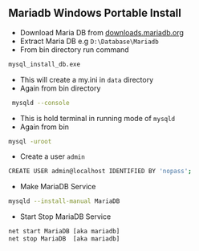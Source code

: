 ## Mariadb Windows Portable Install
* Download Maria DB from [downloads.mariadb.org](https://downloads.mariadb.org/)
* Extract Maria DB e.g ` D:\Database\Mariadb `
* From bin directory run command
```sh
mysql_install_db.exe
```
* This will create a my.ini in ` data ` directory
* Again from bin directory
```sh
 mysqld --console
```
* This is hold terminal in running mode of ` mysqld `
* Again from bin
```sh
mysql -uroot
```
* Create a user ` admin `
```sh
CREATE USER admin@localhost IDENTIFIED BY 'nopass';
```
* Make MariaDB Service
```sh
mysqld --install-manual MariaDB
```
* Start Stop MariaDB Service
```sh
net start MariaDB [aka mariadb]
net stop MariaDB  [aka mariadb]
```
